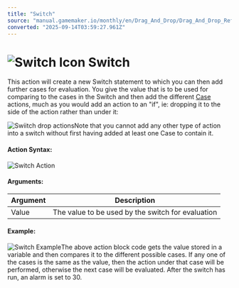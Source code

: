 ```yaml
---
title: "Switch"
source: "manual.gamemaker.io/monthly/en/Drag_And_Drop/Drag_And_Drop_Reference/Switch/Switch.htm"
converted: "2025-09-14T03:59:27.961Z"
---
```


# ![Switch Icon](../../../assets/Images/Scripting_Reference/Drag_And_Drop/Reference/Switch/i_Switches_Switch.png) Switch

This action will create a new Switch statement to which you can then add further cases for evaluation. You give the value that is to be used for comparing to the cases in the Switch and then add the different [Case](Case.md) actions, much as you would add an action to an "if", ie: dropping it to the side of the action rather than under it:

![Swiitch drop actions](../../../assets/Images/Scripting_Reference/Drag_And_Drop/Reference/Switch/Switch_Drop.png)Note that you cannot add any other type of action into a switch without first having added at least one Case to contain it.

#### Action Syntax:

![Switch Action](../../../assets/Images/Scripting_Reference/Drag_And_Drop/Reference/Switch/a_Switches_Switch.png)

#### Arguments:

| Argument | Description |
| --- | --- |
| Value | The value to be used by the switch for evaluation |

#### Example:

![Switch Example](../../../assets/Images/Scripting_Reference/Drag_And_Drop/Reference/Switch/e_switches.png)The above action block code gets the value stored in a variable and then compares it to the different possible cases. If any one of the cases is the same as the value, then the action under that case will be performed, otherwise the next case will be evaluated. After the switch has run, an alarm is set to 30.